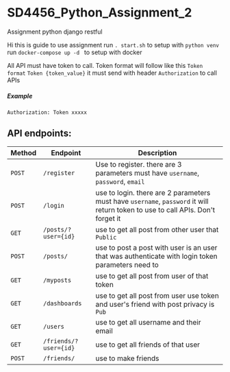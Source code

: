 # SD4456_Python_Assignment_2
Assignment python django restful


Hi this is guide to use assignment
run `. start.sh` to setup with `python venv`
run `docker-compose up -d ` to setup with docker

All API must have token to call. Token format will follow like this
`Token format` `Token {token_value}`  it must send with header `Authorization` to call APIs
##### Example
`Authorization: Token xxxxx`
## API endpoints:
| Method | Endpoint | Description |
| ------ | ------ | ----------- |
| `POST` | `/register` | Use to register. there are 3 parameters must have `username`, `password`, `email` |
| `POST`| `/login` | use to login. there are 2 parameters must have `username`, `password` it will return token to use  to call APIs. Don't forget it|
| `GET`| `/posts/?user={id}` | use to get all post from other user that `Public`|
| `POST`| `/posts/` | use to post a post with user is an user that was authenticate with login token parameters need to |fill is `description` and `privacy`. `privacy` has 2 options is `Pub` and `Pri`
| `GET`| `/myposts` | use to get all post from user of that token|
| `GET`| `/dashboards` | use to get all post from user use token and user's friend with post privacy is `Pub`|
| `GET`| `/users` | use to get all username and their email|
| `GET`| `/friends/?user={id}` | use to get all friends of that user|
| `POST`| `/friends/` | use to make friends|
